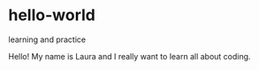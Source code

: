 # hello-world
learning and practice 

Hello! My name is Laura and I really want to learn all about coding.
